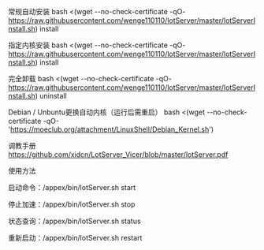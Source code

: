 常规自动安装
bash <(wget --no-check-certificate -qO- https://raw.githubusercontent.com/wenge110110/lotServer/master/lotServerInstall.sh) install

指定内核安装
bash <(wget --no-check-certificate -qO- https://raw.githubusercontent.com/wenge110110/lotServer/master/lotServerInstall.sh) install <Kernel Version>

完全卸载
bash <(wget --no-check-certificate -qO- https://raw.githubusercontent.com/wenge110110/lotServer/master/lotServerInstall.sh) uninstall

Debian / Unbuntu更换自动内核（运行后需重启）
bash <(wget --no-check-certificate -qO- 'https://moeclub.org/attachment/LinuxShell/Debian_Kernel.sh')

调教手册
https://github.com/xidcn/LotServer_Vicer/blob/master/lotServer.pdf

使用方法

启动命令：/appex/bin/lotServer.sh start

停止加速：/appex/bin/lotServer.sh stop

状态查询：/appex/bin/lotServer.sh status

重新启动：/appex/bin/lotServer.sh restart
